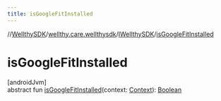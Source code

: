 ```yaml
---
title: isGoogleFitInstalled
---
```

//[WellthySDK](../../../index.html)/[wellthy.care.wellthysdk](../index.html)/[IWellthySDK](index.html)/[isGoogleFitInstalled](is-google-fit-installed.html)



# isGoogleFitInstalled



[androidJvm]\
abstract fun [isGoogleFitInstalled](is-google-fit-installed.html)(context: [Context](https://developer.android.com/reference/kotlin/android/content/Context.html)): [Boolean](https://kotlinlang.org/api/latest/jvm/stdlib/kotlin/-boolean/index.html)




